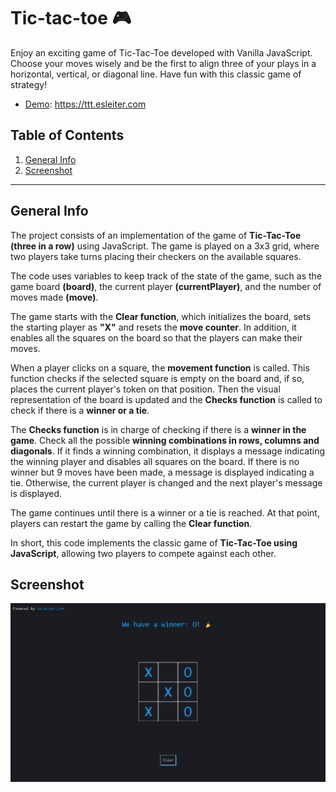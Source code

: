 # Tic-tac-toe 🎮
Enjoy an exciting game of Tic-Tac-Toe developed with Vanilla JavaScript. Choose your moves wisely and be the first to align three of your plays in a horizontal, vertical, or diagonal line. Have fun with this classic game of strategy!

* [Demo](https://ttt.esleiter.com/): https://ttt.esleiter.com

## Table of Contents
1. [General Info](#general-info)
2. [Screenshot](#screenshot)
***

## General Info

The project consists of an implementation of the game of **Tic-Tac-Toe (three in a row)** using JavaScript. The game is played on a 3x3 grid, where two players take turns placing their checkers on the available squares.

The code uses variables to keep track of the state of the game, such as the game board **(board)**, the current player **(currentPlayer)**, and the number of moves made **(move)**.

The game starts with the **Clear function**, which initializes the board, sets the starting player as **"X"** and resets the **move counter**. In addition, it enables all the squares on the board so that the players can make their moves.

When a player clicks on a square, the **movement function** is called. This function checks if the selected square is empty on the board and, if so, places the current player's token on that position. Then the visual representation of the board is updated and the **Checks function** is called to check if there is a **winner or a tie**.

The **Checks function** is in charge of checking if there is a **winner in the game**. Check all the possible **winning combinations in rows, columns and diagonals**. If it finds a winning combination, it displays a message indicating the winning player and disables all squares on the board. If there is no winner but 9 moves have been made, a message is displayed indicating a tie. Otherwise, the current player is changed and the next player's message is displayed.

The game continues until there is a winner or a tie is reached. At that point, players can restart the game by calling the **Clear function**.

In short, this code implements the classic game of **Tic-Tac-Toe using JavaScript**, allowing two players to compete against each other.

## Screenshot
![Image text](https://raw.githubusercontent.com/Esleiter/tic-tac-toe/main/img/screenShot/tic-tac-toe.png)
